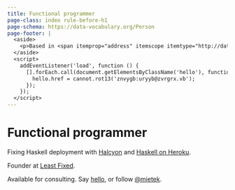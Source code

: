 ```yaml
---
title: Functional programmer
page-class: index rule-before-h1
page-schema: https://data-vocabulary.org/Person
page-footer: |
  <aside>
    <p>Based in <span itemprop="address" itemscope itemtype="http://data-vocabulary.org/Address"><span itemprop="locality">Cambridge</span>, <span itemprop="country-name">UK</span></span>.</p>
  </aside>
  <script>
    addEventListener('load', function () {
      [].forEach.call(document.getElementsByClassName('hello'), function (hello) {
        hello.href = cannot.rot13('znvygb:uryyb@zvrgrx.vb');
      });
    });
  </script>
---
```



<span itemprop="title">Functional programmer</span>
===================================================

Fixing Haskell deployment with [Halcyon](https://halcyon.sh/) and [Haskell on Heroku](https://haskellonheroku.com/).

<span itemprop="role">Founder</span> at <span itemprop="affiliation">[Least Fixed](https://leastfixed.com/)</span>.

Available for consulting.  Say <a class="hello" href="">hello</a>, or follow <a href="https://twitter.com/mietek">@mietek</a>.
